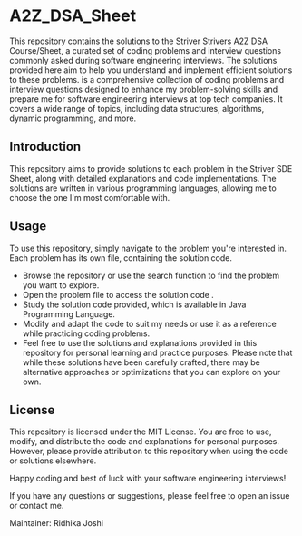 # A2Z_DSA_Sheet

This repository contains the solutions to the Striver Strivers A2Z DSA Course/Sheet, a curated set of coding problems and interview questions commonly asked during software engineering interviews. The solutions provided here aim to help you understand and implement efficient solutions to these problems.
is a comprehensive collection of coding problems and interview questions designed to enhance my problem-solving skills and prepare me for software engineering interviews at top tech companies. It covers a wide range of topics, including data structures, algorithms, dynamic programming, and more.

## Introduction
This repository aims to provide solutions to each problem in the Striver SDE Sheet, along with detailed explanations and code implementations. The solutions are written in various programming languages, allowing me to choose the one I'm most comfortable with.

## Usage
To use this repository, simply navigate to the problem you're interested in. Each problem has its own file, containing the solution code.

- Browse the repository or use the search function to find the problem you want to explore.
- Open the problem file to access the solution code .
- Study the solution code provided, which is available in Java Programming Language.
- Modify and adapt the code to suit my needs or use it as a reference while practicing coding problems.
- Feel free to use the solutions and explanations provided in this repository for personal learning and practice purposes. Please note that while these solutions have been carefully crafted, there may be alternative approaches or optimizations that you can explore on your own.
## License
This repository is licensed under the MIT License. You are free to use, modify, and distribute the code and explanations for personal purposes. However, please provide attribution to this repository when using the code or solutions elsewhere.

Happy coding and best of luck with your software engineering interviews!

If you have any questions or suggestions, please feel free to open an issue or contact me.

Maintainer: Ridhika Joshi
